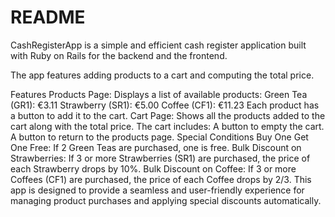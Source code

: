 # README

CashRegisterApp is a simple and efficient cash register application built with Ruby on Rails for the backend and the frontend. 

The app features adding products to a cart and computing the total price. 

Features
Products Page: Displays a list of available products:
Green Tea (GR1): €3.11
Strawberry (SR1): €5.00
Coffee (CF1): €11.23
Each product has a button to add it to the cart.
Cart Page: Shows all the products added to the cart along with the total price. The cart includes:
A button to empty the cart.
A button to return to the products page.
Special Conditions
Buy One Get One Free: If 2 Green Teas are purchased, one is free.
Bulk Discount on Strawberries: If 3 or more Strawberries (SR1) are purchased, the price of each Strawberry drops by 10%.
Bulk Discount on Coffee: If 3 or more Coffees (CF1) are purchased, the price of each Coffee drops by 2/3.
This app is designed to provide a seamless and user-friendly experience for managing product purchases and applying special discounts automatically.
